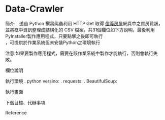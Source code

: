 # Data-Crawler

簡介:  
透過 Python 撰寫爬蟲利用 HTTP Get 取得 [信義房屋](http://buy.sinyi.com.tw/list/index.html)網頁中之買房資訊，  
並將框中資訊整理成結構化的 CSV 檔案，共31個欄位如下方說明，最後利用PyInstaller製作應用程式，只要點擊之後即可執行  
，可提供於作業系統但未安裝Python之環境執行

注意:如果要製作應用程式，需要在該作業系統中製作才能執行，否則會執行失敗。

欄位說明






執行環境
. python versino:
. requests:
. BeautifulSoup:

執行畫面


下個目標、代辦事項


Reference
